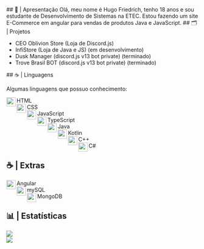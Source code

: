 <div>
## 📜 | Apresentação 
Olá, meu nome é Hugo Friedrich, tenho 18 anos e sou estudante de Desenvolvimento de Sistemas na ETEC. Estou fazendo um site E-Commerce em angular para vendas de produtos Java e JavaScript.
## 🗂️ | Projetos
 <ul>
  <li>CEO Oblivion Store (Loja de Discord.js)
    <li>InfiStore (Loja de Java e JS) (em desenvolvimento)
  <li>Dusk Manager (discord.js v13 bot private) (terminado)
  <li>Trove Brasil BOT (discord.js v13 bot private) (terminado)
 </ul>
## ☕ | Linguagens
<p>Algumas linguagens que possuo conhecimento:</p>

<div>
<img src="https://skillicons.dev/icons?i=html" width=24 height=24 align="left">
HTML
</div>
<div>
<img src="https://skillicons.dev/icons?i=css" width=24 height=24 align="left">
CSS
</div>
<div>
<img src="https://skillicons.dev/icons?i=js" width=24 height=24 align="left">
JavaScript
</div>
<div>
<img src="https://skillicons.dev/icons?i=ts" width=24 height=24 align="left">
TypeScript
</div>
<div>
<img src="https://skillicons.dev/icons?i=java" width=24 height=24 align="left">
Java
</div>
<div>
<img src="https://skillicons.dev/icons?i=kotlin" width=24 height=24 align="left">
Kotlin
</div>
<div>
<img src="https://skillicons.dev/icons?i=cpp" width=24 height=24 align="left">
C++
</div>
<div>
<img src="https://skillicons.dev/icons?i=cs" width=24 height=24 align="left">
C#
</div>
 
## ☕ | Extras
<div>
<img src="https://skillicons.dev/icons?i=angular" width=24 height=24 align="left">
Angular
</div>
<div>
<img src="https://skillicons.dev/icons?i=mysql" width=24 height=24 align="left">
mySQL
</div>
<div>
<img src="https://skillicons.dev/icons?i=mongodb" width=24 height=24 align="left">
MongoDB
</div>
 
 ## 📊 | Estatísticas
 <img src="https://github-readme-stats-git-masterrstaa-rickstaa.vercel.app/api?username=Hugofriedrich369&theme=dark">
 <br>
 <img src="https://github-readme-stats.vercel.app/api/top-langs/?username=Hugofriedrich369&theme=dark">
 <br>
